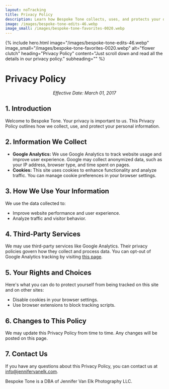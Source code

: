 ```yaml
---
layout: noTracking
title: Privacy Policy
description: Learn how Bespoke Tone collects, uses, and protects your data. Read our full privacy policy to understand your rights and how we use cookies and analytics.
image: /images/bespoke-tone-edits-46.webp
image_small: /images/bespoke-tone-favorites-0020.webp
---
```

{% include hero.html
  image="/images/bespoke-tone-edits-46.webp"
  image_small="/images/bespoke-tone-favorites-0020.webp"
  alt="flower clutch"
  heading="Privacy Policy"
  content="Just scroll down and read all the details in our privacy policy."
  subheading=""
%}
<div class="privacy-wrapper">
    <h1>Privacy Policy</h1>
    <p style="text-align: center !important; font-style: italic !important;">Effective Date: March 01, 2017</p>
    <h2>1. Introduction</h2>
    <p>Welcome to Bespoke Tone. Your privacy is important to us. This Privacy Policy outlines how we collect, use, and protect your personal information.
    </p>
    <h2>2. Information We Collect</h2>
    <ul>
        <li><strong>Google Analytics:</strong> We use Google Analytics to track website usage and improve user experience. Google may collect anonymized data, such as your IP address, browser type, and time spent on pages.</li>
        <li><strong>Cookies:</strong> This site uses cookies to enhance functionality and analyze traffic. You can manage cookie preferences in your browser settings.</li>
    </ul>
    <h2>3. How We Use Your Information</h2>
    <p>We use the data collected to:</p>
    <ul>
        <li>Improve website performance and user experience.</li>
        <li>Analyze traffic and visitor behavior.</li>
    </ul>
    <h2>4. Third-Party Services</h2>
    <p>We may use third-party services like Google Analytics. Their privacy policies govern how they collect and process data. You can opt-out of Google Analytics tracking by visiting <a href="https://tools.google.com/dlpage/gaoptout" target="_blank">this page</a>.</p>
    <h2>5. Your Rights and Choices</h2>
    <p>Here's what you can do to protect yourself from being tracked on this site and on other sites:</p>
    <ul>
        <li>Disable cookies in your browser settings.</li>
        <li>Use browser extensions to block tracking scripts.</li>
    </ul>
    <h2>6. Changes to This Policy</h2>
    <p>We may update this Privacy Policy from time to time. Any changes will be posted on this page.</p>
    <h2>7. Contact Us</h2>
    <p>If you have any questions about this Privacy Policy, you can contact us at <a href="mailto:info@jennifervanelk.com">info@jennifervanelk.com</a>.</p>
    <p style>Bespoke Tone is a DBA of Jennifer Van Elk Photography LLC.</p>
    </div>